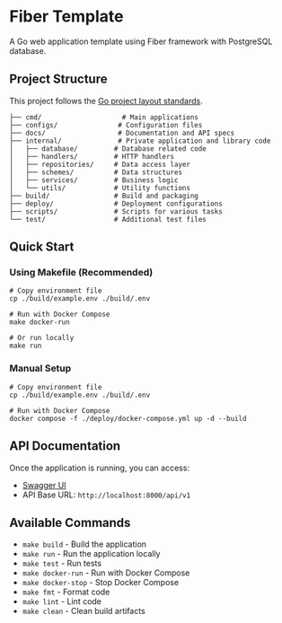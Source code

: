 # Fiber Template

A Go web application template using Fiber framework with PostgreSQL database.

## Project Structure

This project follows the [Go project layout standards](https://github.com/golang-standards/project-layout).

```
├── cmd/                    # Main applications
├── configs/               # Configuration files
├── docs/                  # Documentation and API specs
├── internal/              # Private application and library code
│   ├── database/         # Database related code
│   ├── handlers/         # HTTP handlers
│   ├── repositories/     # Data access layer
│   ├── schemes/          # Data structures
│   ├── services/         # Business logic
│   └── utils/            # Utility functions
├── build/                # Build and packaging
├── deploy/               # Deployment configurations
├── scripts/              # Scripts for various tasks
└── test/                 # Additional test files
```

## Quick Start

### Using Makefile (Recommended)

```shell
# Copy environment file
cp ./build/example.env ./build/.env

# Run with Docker Compose
make docker-run

# Or run locally
make run
```

### Manual Setup

```shell
# Copy environment file
cp ./build/example.env ./build/.env

# Run with Docker Compose
docker compose -f ./deploy/docker-compose.yml up -d --build
```

## API Documentation

Once the application is running, you can access:

- [Swagger UI](http://localhost:8000/docs)
- API Base URL: `http://localhost:8000/api/v1`

## Available Commands

- `make build` - Build the application
- `make run` - Run the application locally
- `make test` - Run tests
- `make docker-run` - Run with Docker Compose
- `make docker-stop` - Stop Docker Compose
- `make fmt` - Format code
- `make lint` - Lint code
- `make clean` - Clean build artifacts
